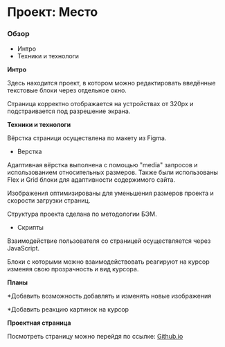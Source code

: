 # Проект: Место

### Обзор

* Интро
* Техники и технологи

**Интро**

Здесь находится проект, в котором можно редактировать введённые текстовые блоки через отдельное окно.

Страница корректно отображается на устройствах от 320px и подстраивается под разрешение экрана.

**Техники и технологи**

Вёрстка страници осуществлена по макету из Figma.

* Верстка

Адаптивная вёрстка выполнена с помощью "media" запросов и использованием относительных размеров.
Также были использованы Flex и Grid блоки для адаптивности содержимого сайта.

Изображения оптимизированы для уменьшения размеров проекта и скорости загрузки страниц.

Структура проекта сделана по методологии БЭМ.

* Скрипты

Взаимодействие пользователя со страницей осуществляется через JavaScript.

Блоки с которыми можно взаимодействовать реагируют на курсор изменяя свою прозрачность и вид курсора.

**Планы**

*Добавить возможность добавлять и изменять новые изображения 

*Добавить реакцию картинок на курсор

**Проектная страница**

Посмотреть страницу можно перейдя по ссылке: [Github.io](https://ikrad-e.github.io/mesto/)
